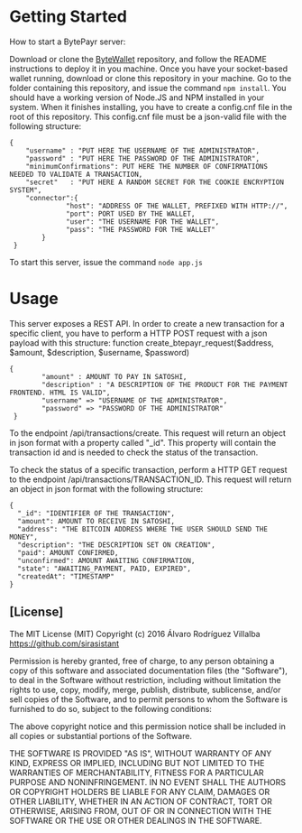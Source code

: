 # Getting Started

How to start a BytePayr server:

Download or clone the [ByteWallet](https://github.com/sirasistant/ByteWallet) repository, and follow the README instructions to deploy it in you machine.
Once you have your socket-based wallet running, download or clone this repository in your machine.
Go to the folder containing this repository, and issue the command `npm install`. You should have a working version of Node.JS and NPM installed in your system.
When it finishes installing, you have to create a config.cnf file in the root of this repository. This config.cnf file must be a json-valid file with the following structure:

```
{
 	"username" : "PUT HERE THE USERNAME OF THE ADMINISTRATOR",
 	"password" : "PUT HERE THE PASSWORD OF THE ADMINISTRATOR",
 	"minimumConfirmations": PUT HERE THE NUMBER OF CONFIRMATIONS NEEDED TO VALIDATE A TRANSACTION,
 	"secret"   : "PUT HERE A RANDOM SECRET FOR THE COOKIE ENCRYPTION SYSTEM",
 	"connector":{
     	      "host": "ADDRESS OF THE WALLET, PREFIXED WITH HTTP://",
     	      "port": PORT USED BY THE WALLET,
     	      "user": "THE USERNAME FOR THE WALLET",
     	      "pass": "THE PASSWORD FOR THE WALLET"
     	}
 }
```

To start this server, issue the command `node app.js`

# Usage

This server exposes a REST API. In order to create a new transaction for a specific client, you have to perform a HTTP POST request with a json payload with this structure:
function create_btepayr_request($address, $amount, $description, $username, $password)
```
{
        "amount" : AMOUNT TO PAY IN SATOSHI,
        "description" : "A DESCRIPTION OF THE PRODUCT FOR THE PAYMENT FRONTEND. HTML IS VALID",
        "username" => "USERNAME OF THE ADMINISTRATOR",
        "password" => "PASSWORD OF THE ADMINISTRATOR"
 }
```
To the endpoint /api/transactions/create. This request will return an object in json format with a property called "_id". This property will contain the transaction id and is needed to check the status of the transaction.

To check the status of a specific transaction, perform a HTTP GET request to the endpoint /api/transactions/TRANSACTION_ID. This request will return an object in json format with the following structure:
```
{
  "_id": "IDENTIFIER OF THE TRANSACTION",
  "amount": AMOUNT TO RECEIVE IN SATOSHI,
  "address": "THE BITCOIN ADDRESS WHERE THE USER SHOULD SEND THE MONEY",
  "description": "THE DESCRIPTION SET ON CREATION",
  "paid": AMOUNT CONFIRMED,
  "unconfirmed": AMOUNT AWAITING CONFIRMATION,
  "state": "AWAITING_PAYMENT, PAID, EXPIRED",
  "createdAt": "TIMESTAMP"
}
```

## [License]

The MIT License (MIT)
Copyright (c) 2016 Álvaro Rodríguez Villalba https://github.com/sirasistant

Permission is hereby granted, free of charge, to any person obtaining a copy of this software and associated documentation files (the "Software"), to deal in the Software without restriction, including without limitation the rights to use, copy, modify, merge, publish, distribute, sublicense, and/or sell copies of the Software, and to permit persons to whom the Software is furnished to do so, subject to the following conditions:

The above copyright notice and this permission notice shall be included in all copies or substantial portions of the Software.

THE SOFTWARE IS PROVIDED "AS IS", WITHOUT WARRANTY OF ANY KIND, EXPRESS OR IMPLIED, INCLUDING BUT NOT LIMITED TO THE WARRANTIES OF MERCHANTABILITY, FITNESS FOR A PARTICULAR PURPOSE AND NONINFRINGEMENT. IN NO EVENT SHALL THE AUTHORS OR COPYRIGHT HOLDERS BE LIABLE FOR ANY CLAIM, DAMAGES OR OTHER LIABILITY, WHETHER IN AN ACTION OF CONTRACT, TORT OR OTHERWISE, ARISING FROM, OUT OF OR IN CONNECTION WITH THE SOFTWARE OR THE USE OR OTHER DEALINGS IN THE SOFTWARE.